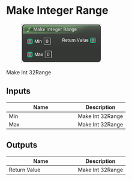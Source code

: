 # Make Integer Range

<div align="left" data-full-width="false">

<figure><img src="../../../../api/Math/Interval/Make_Integer_Range.png" alt=""><figcaption></figcaption></figure>

</div>

Make Int 32Range

## Inputs

<table><thead><tr><th width="170">Name</th><th>Description</th></tr></thead><tbody><tr><td>Min</td><td>Make Int 32Range</td></tr><tr><td>Max</td><td>Make Int 32Range</td></tr></tbody></table>

## Outputs

<table><thead><tr><th width="170">Name</th><th>Description</th></tr></thead><tbody><tr><td>Return Value</td><td>Make Int 32Range</td></tr></tbody></table>
